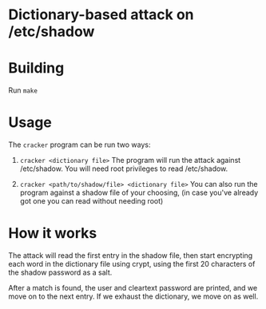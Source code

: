 # Dictionary-based attack on /etc/shadow

# Building
Run `make`

# Usage

The `cracker` program can be run two ways:
1. `cracker <dictionary file>`
    The program will run the attack against /etc/shadow.
    You will need root privileges to read /etc/shadow.

2. `cracker <path/to/shadow/file> <dictionary file>`
    You can also run the program against a shadow file of your choosing,
    (in case you've already got one you can read without needing root)

# How it works
The attack will read the first entry in the shadow file, then start
encrypting each word in the dictionary file using crypt, using the first
20 characters of the shadow password as a salt.

After a match is found, the user and cleartext password are printed, and
we move on to the next entry. If we exhaust the dictionary, we move on as
well.

